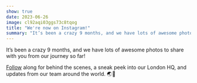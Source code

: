 ```yaml
---
show: true
date: 2023-06-26
image: cl92aqi03ggs73c8tqog
title: "We're now on Instagram!"
summary: "It’s been a crazy 9 months, and we have lots of awesome photos to share with you from our journey so far!"
---
```


It’s been a crazy 9 months, and we have lots of awesome photos to share with you from our journey so far! 

[Follow](https://instagram.com/surrealdb/) along for behind the scenes, a sneak peek into our London HQ, and updates from our team around the world. 🌏🚀